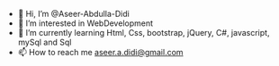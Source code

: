 - 👋 Hi, I’m @Aseer-Abdulla-Didi
- 👀 I’m interested in WebDevelopment
- 🌱 I’m currently learning Html, Css, bootstrap, jQuery, C#, javascript, mySql and Sql
- 📫 How to reach me aseer.a.didi@gmail.com

<!---
Aseer-Abdulla-Didi/Aseer-Abdulla-Didi is a ✨ special ✨ repository because its `README.md` (this file) appears on your GitHub profile.
You can click the Preview link to take a look at your changes.
--->

